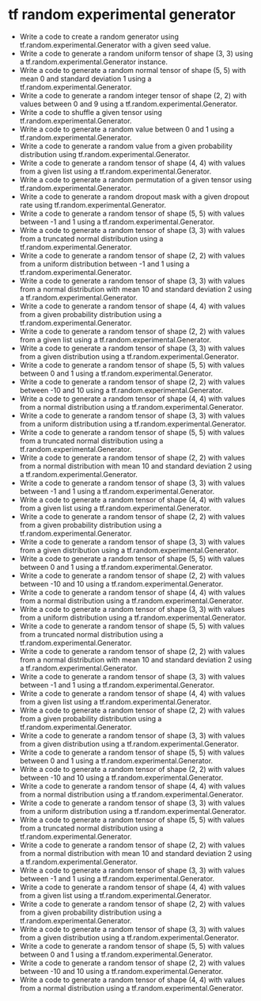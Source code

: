 # tf random experimental generator

- Write a code to create a random generator using tf.random.experimental.Generator with a given seed value.
- Write a code to generate a random uniform tensor of shape (3, 3) using a tf.random.experimental.Generator instance.
- Write a code to generate a random normal tensor of shape (5, 5) with mean 0 and standard deviation 1 using a tf.random.experimental.Generator.
- Write a code to generate a random integer tensor of shape (2, 2) with values between 0 and 9 using a tf.random.experimental.Generator.
- Write a code to shuffle a given tensor using tf.random.experimental.Generator.
- Write a code to generate a random value between 0 and 1 using a tf.random.experimental.Generator.
- Write a code to generate a random value from a given probability distribution using tf.random.experimental.Generator.
- Write a code to generate a random tensor of shape (4, 4) with values from a given list using a tf.random.experimental.Generator.
- Write a code to generate a random permutation of a given tensor using tf.random.experimental.Generator.
- Write a code to generate a random dropout mask with a given dropout rate using tf.random.experimental.Generator.
- Write a code to generate a random tensor of shape (5, 5) with values between -1 and 1 using a tf.random.experimental.Generator.
- Write a code to generate a random tensor of shape (3, 3) with values from a truncated normal distribution using a tf.random.experimental.Generator.
- Write a code to generate a random tensor of shape (2, 2) with values from a uniform distribution between -1 and 1 using a tf.random.experimental.Generator.
- Write a code to generate a random tensor of shape (3, 3) with values from a normal distribution with mean 10 and standard deviation 2 using a tf.random.experimental.Generator.
- Write a code to generate a random tensor of shape (4, 4) with values from a given probability distribution using a tf.random.experimental.Generator.
- Write a code to generate a random tensor of shape (2, 2) with values from a given list using a tf.random.experimental.Generator.
- Write a code to generate a random tensor of shape (3, 3) with values from a given distribution using a tf.random.experimental.Generator.
- Write a code to generate a random tensor of shape (5, 5) with values between 0 and 1 using a tf.random.experimental.Generator.
- Write a code to generate a random tensor of shape (2, 2) with values between -10 and 10 using a tf.random.experimental.Generator.
- Write a code to generate a random tensor of shape (4, 4) with values from a normal distribution using a tf.random.experimental.Generator.
- Write a code to generate a random tensor of shape (3, 3) with values from a uniform distribution using a tf.random.experimental.Generator.
- Write a code to generate a random tensor of shape (5, 5) with values from a truncated normal distribution using a tf.random.experimental.Generator.
- Write a code to generate a random tensor of shape (2, 2) with values from a normal distribution with mean 10 and standard deviation 2 using a tf.random.experimental.Generator.
- Write a code to generate a random tensor of shape (3, 3) with values between -1 and 1 using a tf.random.experimental.Generator.
- Write a code to generate a random tensor of shape (4, 4) with values from a given list using a tf.random.experimental.Generator.
- Write a code to generate a random tensor of shape (2, 2) with values from a given probability distribution using a tf.random.experimental.Generator.
- Write a code to generate a random tensor of shape (3, 3) with values from a given distribution using a tf.random.experimental.Generator.
- Write a code to generate a random tensor of shape (5, 5) with values between 0 and 1 using a tf.random.experimental.Generator.
- Write a code to generate a random tensor of shape (2, 2) with values between -10 and 10 using a tf.random.experimental.Generator.
- Write a code to generate a random tensor of shape (4, 4) with values from a normal distribution using a tf.random.experimental.Generator.
- Write a code to generate a random tensor of shape (3, 3) with values from a uniform distribution using a tf.random.experimental.Generator.
- Write a code to generate a random tensor of shape (5, 5) with values from a truncated normal distribution using a tf.random.experimental.Generator.
- Write a code to generate a random tensor of shape (2, 2) with values from a normal distribution with mean 10 and standard deviation 2 using a tf.random.experimental.Generator.
- Write a code to generate a random tensor of shape (3, 3) with values between -1 and 1 using a tf.random.experimental.Generator.
- Write a code to generate a random tensor of shape (4, 4) with values from a given list using a tf.random.experimental.Generator.
- Write a code to generate a random tensor of shape (2, 2) with values from a given probability distribution using a tf.random.experimental.Generator.
- Write a code to generate a random tensor of shape (3, 3) with values from a given distribution using a tf.random.experimental.Generator.
- Write a code to generate a random tensor of shape (5, 5) with values between 0 and 1 using a tf.random.experimental.Generator.
- Write a code to generate a random tensor of shape (2, 2) with values between -10 and 10 using a tf.random.experimental.Generator.
- Write a code to generate a random tensor of shape (4, 4) with values from a normal distribution using a tf.random.experimental.Generator.
- Write a code to generate a random tensor of shape (3, 3) with values from a uniform distribution using a tf.random.experimental.Generator.
- Write a code to generate a random tensor of shape (5, 5) with values from a truncated normal distribution using a tf.random.experimental.Generator.
- Write a code to generate a random tensor of shape (2, 2) with values from a normal distribution with mean 10 and standard deviation 2 using a tf.random.experimental.Generator.
- Write a code to generate a random tensor of shape (3, 3) with values between -1 and 1 using a tf.random.experimental.Generator.
- Write a code to generate a random tensor of shape (4, 4) with values from a given list using a tf.random.experimental.Generator.
- Write a code to generate a random tensor of shape (2, 2) with values from a given probability distribution using a tf.random.experimental.Generator.
- Write a code to generate a random tensor of shape (3, 3) with values from a given distribution using a tf.random.experimental.Generator.
- Write a code to generate a random tensor of shape (5, 5) with values between 0 and 1 using a tf.random.experimental.Generator.
- Write a code to generate a random tensor of shape (2, 2) with values between -10 and 10 using a tf.random.experimental.Generator.
- Write a code to generate a random tensor of shape (4, 4) with values from a normal distribution using a tf.random.experimental.Generator.